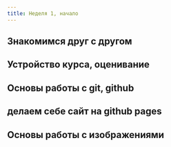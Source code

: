 ```yaml
---
title: Неделя 1, начало
---
```




## Знакомимся друг с другом

## Устройство курса, оценивание

## Основы работы с git, github

## делаем себе сайт на github pages

## Основы работы с изображениями
